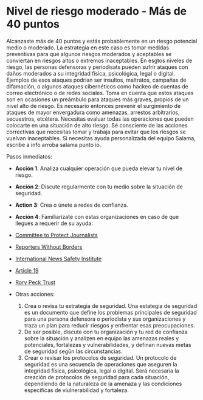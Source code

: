 # Nivel de riesgo moderado - Más de 40 puntos

Alcanzaste más de 40 puntos y estás probablemente en un riesgo potencial medio o moderado.
La estrategia en este caso es tomar medidas preventivas para que algunos riesgos moderados y aceptables se conviertan en riesgos altos o extremos inaceptables.
En esgtos niveles de riesgo, las personas defensoras y periodisats pueden sufrir ataques con daños moderados a su integridad física, psicológica, legal o digital. Ejemplos de esos ataques podrían ser insultos, maltratos, campañas de difamación, o algunos ataques cibernéticos como hackeo de cuentas de correo electrónico o de redes sociales. Toma en cuenta que estos ataques son en ocasiones un preámbulo para ataques más graves, propios de un nivel alto de riesgo. Es necesario entonces prevenir el surgimiento de ataques de mayor envergadura como amenazas, arrestos arbitrarios, secuestros, etcétera.
Necesitas evaluar todas las operaciones que pueden colocarte en una situación de alto riesgo. 
Sé consciente de las acciones correctivas que necesitas tomar y trabaja para evitar que los riesgos se vuelvan inaceptables. 
Si necesitas ayuda personalizada del equipo Salama, escribe a info arroba salama punto io.

Pasos inmediatos: 

- **Acción 1**: Analiza cualquier operación que pueda elevar tu nivel de riesgo.

- **Acción 2**: Discute regularmente con tu medio sobre la situación de seguridad.

- **Action 3**: Crea o únete a redes de confianza.

- **Acción 4**: Familiarízate con estas organizaciones en caso de que llegues a requerir de su ayuda:

 - [Committee to Protect Journalists](https://www.cpj.org/campaigns/assistance/how-to-get-help.php)

 - [Reporters Without Borders](http://en.rsf.org/a-hotline-for-journalists-in-17-04-2007,21749.html)

 - [International News Safety Institute](http://www.newssafety.org/contact/) 

 - [Article 19](http://www.article19.org/pages/en/contact-us.html)

 - [Rory Peck Trust](https://rorypecktrust.org/Contact)

- Otras acciones:
  1.  Crea o revisa tu estrategia de seguridad. 
	Una estategia de seguridad es un documento que define los problemas principales de seguridad para una persona defensora o periodista y sus organizaciones y traza un plan para reducir riesgos y enfrentar esas preocupaciones. 
  2.  De ser posible, discute con tu organización y tu red de confianza sobre la situación y analizen en equipo las amenazas reales y potenciales, fortalezas y vulnerabilidades, y definan nuevas metas de seguridad según las circunstancias.
  3.  Crear o revisar los protocolos de seguridad. Un protocolo de seguridad es una secuencia de operaciones que aseguren la integridad física, psicológica, legal o digital. Será necesaria la creación de protocolos de seguridad para cada situación, dependiendo de la naturaleza de la amenaza y las condiciones específicas de viulnerabilidad y fortaleza.
